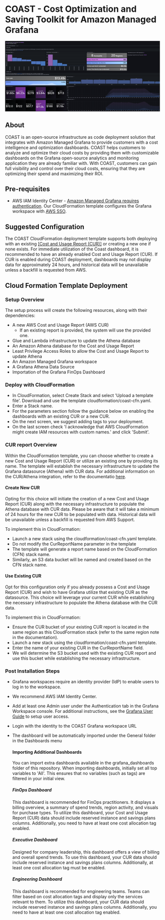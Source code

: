 # COAST - Cost Optimization and Saving Toolkit for Amazon Managed Grafana

![Executive Dashboard](images/coast_header.png )

## About

COAST is an open-source infrastructure as code deployment solution that integrates with Amazon Managed Grafana to provide customers with a cost intelligence and optimization dashboards. COAST helps customers to analyze and optimize their cloud costs by providing them with customizable dashboards on the Grafana open-source analytics and monitoring application they are already familiar with. With COAST, customers can gain full visibility and control over their cloud costs, ensuring that they are optimizing their spend and maximizing their ROI.

## Pre-requisites

- AWS IAM Identity Center - [Amazon Managed Grafana requires authentication](https://docs.aws.amazon.com/grafana/latest/userguide/authentication-in-AMG.html).  Our CloudFormation template configures the Grafana workspace with [AWS SSO](https://docs.aws.amazon.com/singlesignon/latest/userguide/getting-started.html).

## Suggested Configuration
The COAST CloudFormation deployment template supports both deploying with an existing [[Cost and Usage Report (CUR)]](https://docs.aws.amazon.com/cur/latest/userguide/what-is-cur.html) or creating a new one if none exists. For immediate utilization of the Coast dashboard, it is recommended to have an already enabled Cost and Usage Report (CUR). If CUR is enabled during COAST deployment, dashboards may not display data for approximately 24 hours, and historical data will be unavailable unless a backfill is requested from AWS. 

## Cloud Formation Template Deployment

### Setup Overview

The setup process will create the following resources, along with their dependencies:

- A new AWS Cost and Usage Report (AWS CUR)
  - If an existing report is provided, the system will use the provided one.
- Glue and Lambda infrastructure to update the Athena database
- An Amazon Athena database for the Cost and Usage Report
- Least Privilege Access Roles to allow the Cost and Usage Report to update Athena
- An Amazon Managed Grafana workspace
- A Grafana Athena Data Source
- Importation of the Grafana FinOps Dashboard

### Deploy with CloudFormation
- In CloudFormation, select Create Stack and select 'Upload a template file'.  Download and use the template cloudformation/coast-cfn.yaml.  
- Enter a Stack name.
- For the parameters section follow the guidance below on enabling the dashboards with an existing CUR or a new CUR.
- On the next screen, we suggest adding tags to your deployment.
- On the last screen check 'I acknowledge that AWS CloudFormation might create IAM resources with custom names.' and click 'Submit'.

### CUR report Overview
Within the CloudFormation template, you can choose whether to create a new Cost and Usage Report (CUR) or utilize an existing one by providing its name. The template will establish the necessary infrastructure to update the Grafana datasource (Athena) with CUR data. For additional information on the CUR/Athena integration, refer to the documentatio [here](https://docs.aws.amazon.com/cur/latest/userguide/use-athena-cf.html).  

  #### Create New CUR
  Opting for this choice will initiate the creation of a new Cost and Usage Report (CUR) along with the necessary infrastructure to populate the Athena database with CUR data. Please be aware that it will take a minimum of 24 hours for the new CUR to be populated with data.  Historical data will be unavailable unless a backfill is requested from AWS Support.

  To implement this in CloudFormation:

  - Launch a new stack using the cloudformation/coast-cfn.yaml template.
  - Do not modify the CurReportName parameter in the template
  - The template will generate a report name based on the CloudFormation (CFN) stack name.
  - Similarly, an S3 data bucket will be named and created based on the CFN stack name.

  #### Use Existing CUR
  Opt for this configuration only if you already possess a Cost and Usage Report (CUR) and wish to have Grafana utilize that existing CUR as the datasource. This choice will leverage your current CUR while establishing the necessary infrastructure to populate the Athena database with the CUR data.

  To implement this in CloudFormation:

  - Ensure the CUR bucket of your existing CUR report is located in the same region as this CloudFormation stack (refer to the same region note in the documentation).
  - Launch a new stack using the cloudformation/coast-cfn.yaml template.
  - Enter the name of your existing CUR in the CurReportName field.
  - We will determine the S3 bucket used with the existing CUR report and use this bucket while establishing the necessary infrastructure.


### Post Installation Steps
- Grafana workspaces require an identity provider (IdP) to enable users to log in to the workspace.
- We recommend AWS IAM Identity Center.  
- Add at least one Admin user under the Authentication tab in the Grafana Workspace console.  For additional instructions, see the [Grafana User Guide](https://docs.aws.amazon.com/grafana/latest/userguide/AMG-manage-users-and-groups-AMG.html) to setup user access.
- Login with the identity to the COAST Grafana workspace URL
- The dashboard will be automatically imported under the General folder in the Dashboards menu

  #### Importing Additional Dashboards

  You can import extra dashboards available in the grafana_dashboards folder of this repository. When importing dashboards, initially set all top variables to 'All'. This ensures that no variables (such as tags) are filtered in your initial view.
  
  ##### FinOps Dashboard

  This dashboard is recommended for FinOps practitioners. It displays a billing overview, a summary of spend trends, region activity, and visuals for purchase types. To utilize this dashboard, your Cost and Usage Report (CUR) data should include reserved instance and savings plans columns. Additionally, you need to have at least one cost allocation tag enabled.
  
  ##### Executive Dashboard

  Designed for company leadership, this dashboard offers a view of billing and overall spend trends. To use this dashboard, your CUR data should include reserved instance and savings plans columns. Additionally, at least one cost allocation tag must be enabled.
  
  ##### Engineering Dashboard

  This dashboard is recommended for engineering teams. Teams can filter based on cost allocation tags and display only the services relevant to them. To utilize this dashboard, your CUR data should include reserved instance and savings plans columns. Additionally, you need to have at least one cost allocation tag enabled.


